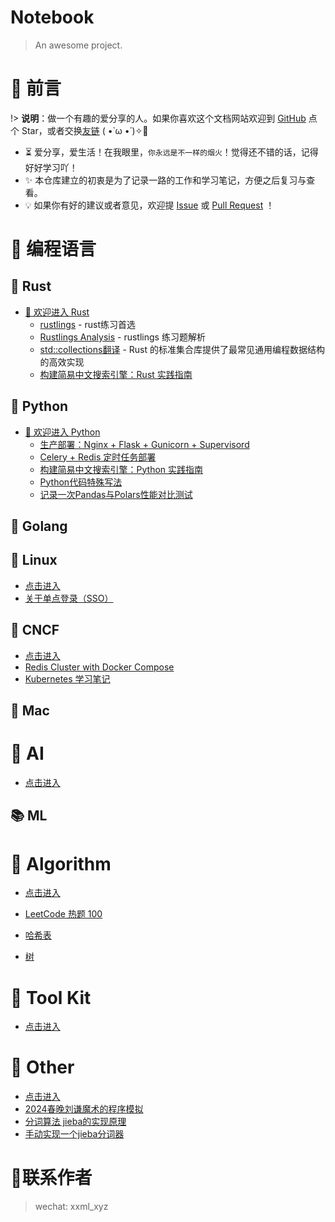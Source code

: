 # Notebook

> An awesome project.

# 🎨 前言

!> <b>说明</b>：做一个有趣的爱分享的人。如果你喜欢这个文档网站欢迎到 [GitHub](https://github.com/etmorefish/Notebook) 点个 Star，或者交换[友链](#) ( •̀ ω •́ )✧🔑

- ⏳ 爱分享，爱生活！在我眼里，`你永远是不一样的烟火`！觉得还不错的话，记得好好学习吖！
- ✨ 本仓库建立的初衷是为了记录一路的工作和学习笔记，方便之后复习与查看。
- 💡 如果你有好的建议或者意见，欢迎提 [Issue](https://github.com/etmorefish/Notebook/issues) 或 [Pull Request](https://github.com/etmorefish/Notebook/pulls) ！

# 🍵 编程语言

## 🦀 Rust

- [👒 欢迎进入 Rust](/Rust/) 
  - [rustlings](/Rust/rustlings.md) - rust练习首选
  - [Rustlings Analysis](/Rust/rustlings_analysis.md) - rustlings 练习题解析
  - [std::collections翻译](/Rust/Collections_translate.md) -  Rust 的标准集合库提供了最常见通用编程数据结构的高效实现
  - [构建简易中文搜索引擎：Rust 实践指南](https://github.com/etmorefish/rust_projects/blob/main/chinese_search_engine/README.md#%E6%9E%84%E5%BB%BA%E7%AE%80%E6%98%93%E4%B8%AD%E6%96%87%E6%90%9C%E7%B4%A2%E5%BC%95%E6%93%8Erust-%E5%AE%9E%E8%B7%B5%E6%8C%87%E5%8D%97)
## 🐍 Python

- [👒 欢迎进入 Python](/Python/) 
  - [生产部署：Nginx + Flask + Gunicorn + Supervisord](/Python/deploy/flask_deploy.md)
  - [Celery + Redis 定时任务部署](/Python/deploy/celery_deploy.md)
  - [构建简易中文搜索引擎：Python 实践指南](/Python/Chinese_search_engine.md)
  - [Python代码特殊写法](/Python/Python_code_skill.md)
  - [记录一次Pandas与Polars性能对比测试](/Python/pandas_vs_ploras.md)

## 🐹 Golang

## 🐧 Linux
- [点击进入](/Linux/)
- [关于单点登录（SSO）](/Linux/SSO.md)

## 🐳 CNCF
- [点击进入](/CNCF/)
- [Redis Cluster with Docker Compose](/CNCF/Redis_Cluster_with_Docker_Compose.md)
- [Kubernetes 学习笔记](/CNCF/Kubernetes.md)

## 🍎 Mac

# 🤖 AI

- [点击进入](/AI/)

## 📚 ML

# 🧮 Algorithm

- [点击进入](/Algorithm/)

- [LeetCode 热题 100](/Algorithm/Top_100_liked.md)

- [哈希表](/Algorithm/Hash_table.md)

- [树](/Algorithm/Tree.md)



# 🧰 Tool Kit

- [点击进入](/Toolkit/)

# 🐳 Other

- [点击进入](/Other/)
- [2024春晚刘谦魔术的程序模拟](/Other/Magic_Josephus.md)
- [分词算法 jieba的实现原理](/Other/Jieba.md)
- [手动实现一个jieba分词器](/Other/Jieba_code.md)

# 📱联系作者
> wechat: xxml_xyz